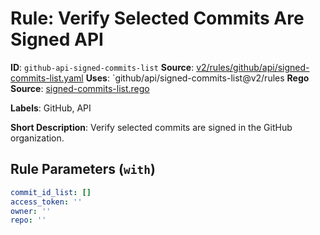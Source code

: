 # Rule: Verify Selected Commits Are Signed API

**ID**: `github-api-signed-commits-list`
**Source**: [v2/rules/github/api/signed-commits-list.yaml](https://github.com/scribe-public/sample-policies/v2/rules/github/api/signed-commits-list.yaml)
**Uses**: `github/api/signed-commits-list@v2/rules
**Rego Source**: [signed-commits-list.rego](https://github.com/scribe-public/sample-policies/v2/rules/github/api/signed-commits-list.rego)

**Labels**: GitHub, API

**Short Description**: Verify selected commits are signed in the GitHub organization.

## Rule Parameters (`with`)

```yaml
commit_id_list: []
access_token: ''
owner: ''
repo: ''
```
